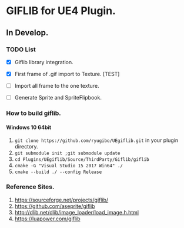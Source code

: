 # GIFLIB for UE4 Plugin.

## In Develop.

### TODO List

- [x] Giflib library integration.
- [x] First frame of .gif import to Texture. [TEST]
- [ ] Import all frame to the one texture.
- [ ] Generate Sprite and SpriteFlipbook.


### How to build giflib.

#### Windows 10 64bit

1. `git clone https://github.com/ryugibo/UEgiflib.git` in your plugin directory.
2. `git submodule init ;git submodule update`
3. `cd Plugins/UEgiflib/Source/ThirdParty/Giflib/giflib`
4. `cmake -G "Visual Studio 15 2017 Win64" ./`
5. `cmake --build ./ --config Release`


### Reference Sites.

1. https://sourceforge.net/projects/giflib/
1. https://github.com/aseprite/giflib
1. http://dlib.net/dlib/image_loader/load_image.h.html
1. https://luapower.com/giflib

